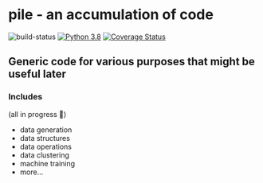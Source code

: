 # pile - an accumulation of code

![build-status](https://travis-ci.com/XDwightsBeetsX/pile.svg?branch=main)
[![Python 3.8](https://img.shields.io/badge/python-3.8-blue.svg)](https://www.python.org/downloads/release/python-380/)
[![Coverage Status](https://coveralls.io/repos/github/XDwightsBeetsX/pile/badge.svg?branch=master)](https://coveralls.io/github/XDwightsBeetsX/pile?branch=master)

## Generic code for various purposes that might be useful later

### Includes
(all in progress :construction_worker:)
- data generation
- data structures
- data operations  
- data clustering  
- machine training  
- more...  
